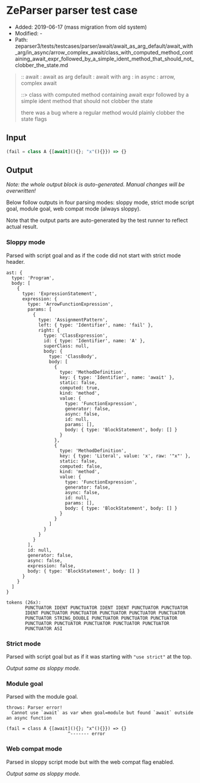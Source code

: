 # ZeParser parser test case

- Added: 2019-06-17 (mass migration from old system)
- Modified: -
- Path: zeparser3/tests/testcases/parser/await/await_as_arg_default/await_with_arg/in_async/arrow_complex_await/class_with_computed_method_containing_await_expr_followed_by_a_simple_ident_method_that_should_not_clobber_the_state.md

> :: await : await as arg default : await with arg : in async : arrow, complex await
>
> ::> class with computed method containing await expr followed by a simple ident method that should not clobber the state
>
> there was a bug where a regular method would plainly clobber the state flags

## Input

`````js
(fail = class A {[await](){}; "x"(){}}) => {}
`````

## Output

_Note: the whole output block is auto-generated. Manual changes will be overwritten!_

Below follow outputs in four parsing modes: sloppy mode, strict mode script goal, module goal, web compat mode (always sloppy).

Note that the output parts are auto-generated by the test runner to reflect actual result.

### Sloppy mode

Parsed with script goal and as if the code did not start with strict mode header.

`````
ast: {
  type: 'Program',
  body: [
    {
      type: 'ExpressionStatement',
      expression: {
        type: 'ArrowFunctionExpression',
        params: [
          {
            type: 'AssignmentPattern',
            left: { type: 'Identifier', name: 'fail' },
            right: {
              type: 'ClassExpression',
              id: { type: 'Identifier', name: 'A' },
              superClass: null,
              body: {
                type: 'ClassBody',
                body: [
                  {
                    type: 'MethodDefinition',
                    key: { type: 'Identifier', name: 'await' },
                    static: false,
                    computed: true,
                    kind: 'method',
                    value: {
                      type: 'FunctionExpression',
                      generator: false,
                      async: false,
                      id: null,
                      params: [],
                      body: { type: 'BlockStatement', body: [] }
                    }
                  },
                  {
                    type: 'MethodDefinition',
                    key: { type: 'Literal', value: 'x', raw: '"x"' },
                    static: false,
                    computed: false,
                    kind: 'method',
                    value: {
                      type: 'FunctionExpression',
                      generator: false,
                      async: false,
                      id: null,
                      params: [],
                      body: { type: 'BlockStatement', body: [] }
                    }
                  }
                ]
              }
            }
          }
        ],
        id: null,
        generator: false,
        async: false,
        expression: false,
        body: { type: 'BlockStatement', body: [] }
      }
    }
  ]
}

tokens (26x):
       PUNCTUATOR IDENT PUNCTUATOR IDENT IDENT PUNCTUATOR PUNCTUATOR
       IDENT PUNCTUATOR PUNCTUATOR PUNCTUATOR PUNCTUATOR PUNCTUATOR
       PUNCTUATOR STRING_DOUBLE PUNCTUATOR PUNCTUATOR PUNCTUATOR
       PUNCTUATOR PUNCTUATOR PUNCTUATOR PUNCTUATOR PUNCTUATOR
       PUNCTUATOR ASI
`````

### Strict mode

Parsed with script goal but as if it was starting with `"use strict"` at the top.

_Output same as sloppy mode._

### Module goal

Parsed with the module goal.

`````
throws: Parser error!
  Cannot use `await` as var when goal=module but found `await` outside an async function

(fail = class A {[await](){}; "x"(){}}) => {}
                       ^------- error
`````


### Web compat mode

Parsed in sloppy script mode but with the web compat flag enabled.

_Output same as sloppy mode._
